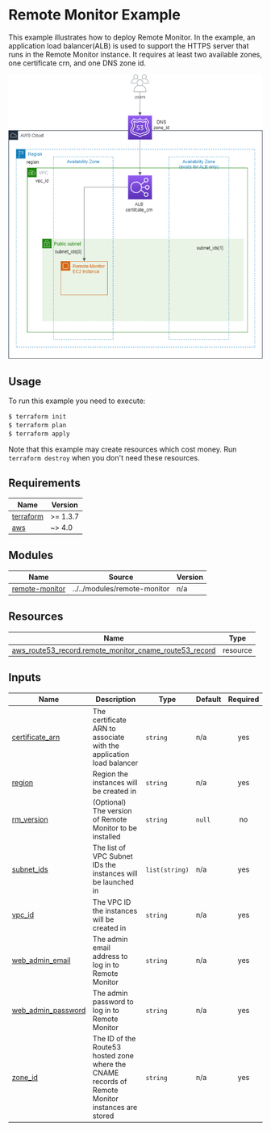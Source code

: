 <!-- Copyright 2024-2025 Audinate Pty Ltd and/or its licensors -->

# Remote Monitor Example

This example illustrates how to deploy Remote Monitor. In the example, an application load balancer(ALB) is used to support the HTTPS server that runs in the Remote Monitor instance. It requires at least two available zones, one certificate crn, and one DNS zone id.

![image](remote-monitor-example.png)

## Usage

To run this example you need to execute:

```bash
$ terraform init
$ terraform plan
$ terraform apply
```

Note that this example may create resources which cost money. Run `terraform destroy` when you don't need these resources.

<!-- BEGIN_TF_DOCS -->
## Requirements

| Name | Version |
|------|---------|
| <a name="requirement_terraform"></a> [terraform](#requirement\_terraform) | >= 1.3.7 |
| <a name="requirement_aws"></a> [aws](#requirement\_aws) | ~> 4.0 |

## Modules

| Name | Source | Version |
|------|--------|---------|
| <a name="module_remote-monitor"></a> [remote-monitor](#module\_remote-monitor) | ../../modules/remote-monitor | n/a |

## Resources

| Name | Type |
|------|------|
| [aws_route53_record.remote_monitor_cname_route53_record](https://registry.terraform.io/providers/hashicorp/aws/latest/docs/resources/route53_record) | resource |

## Inputs

| Name | Description | Type | Default | Required |
|------|-------------|------|---------|:--------:|
| <a name="input_certificate_arn"></a> [certificate\_arn](#input\_certificate\_arn) | The certificate ARN to associate with the application load balancer | `string` | n/a | yes |
| <a name="input_region"></a> [region](#input\_region) | Region the instances will be created in | `string` | n/a | yes |
| <a name="input_rm_version"></a> [rm\_version](#input\_rm\_version) | (Optional) The version of Remote Monitor to be installed | `string` | `null` | no |
| <a name="input_subnet_ids"></a> [subnet\_ids](#input\_subnet\_ids) | The list of VPC Subnet IDs the instances will be launched in | `list(string)` | n/a | yes |
| <a name="input_vpc_id"></a> [vpc\_id](#input\_vpc\_id) | The VPC ID the instances will be created in | `string` | n/a | yes |
| <a name="input_web_admin_email"></a> [web\_admin\_email](#input\_web\_admin\_email) | The admin email address to log in to Remote Monitor | `string` | n/a | yes |
| <a name="input_web_admin_password"></a> [web\_admin\_password](#input\_web\_admin\_password) | The admin password to log in to Remote Monitor | `string` | n/a | yes |
| <a name="input_zone_id"></a> [zone\_id](#input\_zone\_id) | The ID of the Route53 hosted zone where the CNAME records of Remote Monitor instances are stored | `string` | n/a | yes |
<!-- END_TF_DOCS -->
